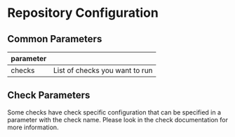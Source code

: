 Repository Configuration
========================

Common Parameters
-----------------

| parameter |                                |
|-----------|--------------------------------|
| checks    | List of checks you want to run |

Check Parameters
----------------
Some checks have check specific configuration that can be specified in a parameter with the check name. 
Please look in the check documentation for more information.